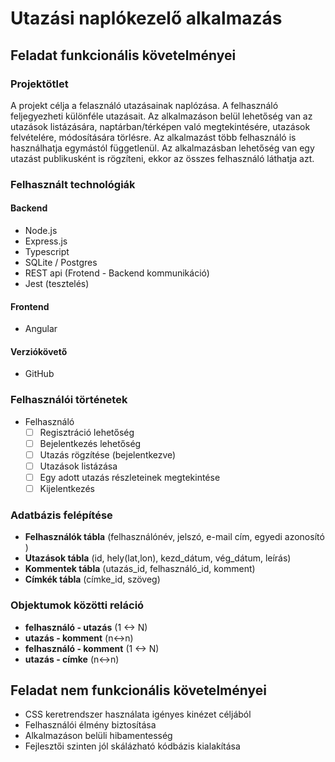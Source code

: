 # Utazási naplókezelő alkalmazás

## Feladat funkcionális követelményei
### Projektötlet

A projekt célja a felasználó utazásainak naplózása. A felhasználó feljegyezheti különféle utazásait. Az alkalmazáson belül lehetőség van az utazások listázására, naptárban/térképen való megtekintésére, utazások felvételére, módosítására törlésre. Az alkalmazást több felhasználó is használhatja egymástól függetlenül. Az alkalmazásban lehetőség van egy utazást publikusként is rögzíteni, ekkor az összes felhasználó láthatja azt.

### Felhasznált technológiák

#### Backend

- Node.js
- Express.js
- Typescript
- SQLite / Postgres
- REST api  (Frotend - Backend kommunikáció)
- Jest (tesztelés)

#### Frontend

- Angular

#### Verziókövető

- GitHub

### Felhasználói történetek

- Felhasználó
  - [ ] Regisztráció lehetőség  
  - [ ] Bejelentkezés lehetőség 
  - [ ] Utazás rögzítése (bejelentkezve) 
  - [ ] Utazások listázása
  - [ ] Egy adott utazás részleteinek megtekintése  
  - [ ] Kijelentkezés
  
### Adatbázis felépítése

- **Felhasználók tábla**  (felhasználónév, jelszó, e-mail cím, egyedi azonosító )
- **Utazások tábla** (id, hely(lat,lon), kezd_dátum, vég_dátum, leírás)
- **Kommentek tábla** (utazás_id, felhasználó_id, komment)
- **Címkék tábla** (címke_id, szöveg)
  
### Objektumok közötti reláció  
  
- **felhasználó - utazás**  (1 <-> N)
- **utazás - komment**  (n<->n)
- **felhasználó - komment** (1 <-> N)
- **utazás - címke** (n<->n)

## Feladat nem funkcionális követelményei  
  
- CSS keretrendszer használata igényes kinézet céljából  
- Felhasználói élmény biztosítása  
- Alkalmazáson belüli hibamentesség  
- Fejlesztői szinten jól skálázható kódbázis kialakítása
